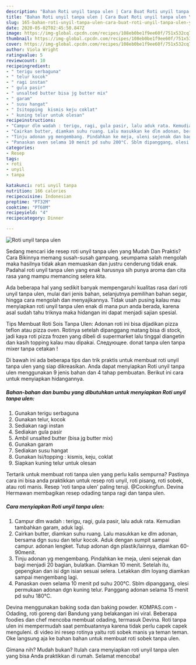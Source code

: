 ```yaml
---
description: "Bahan Roti unyil tanpa ulen | Cara Buat Roti unyil tanpa ulen Yang Enak Dan Lezat"
title: "Bahan Roti unyil tanpa ulen | Cara Buat Roti unyil tanpa ulen Yang Enak Dan Lezat"
slug: 165-bahan-roti-unyil-tanpa-ulen-cara-buat-roti-unyil-tanpa-ulen-yang-enak-dan-lezat
date: 2020-05-02T02:45:50.847Z
image: https://img-global.cpcdn.com/recipes/108eb0be1f9ee60f/751x532cq70/roti-unyil-tanpa-ulen-foto-resep-utama.jpg
thumbnail: https://img-global.cpcdn.com/recipes/108eb0be1f9ee60f/751x532cq70/roti-unyil-tanpa-ulen-foto-resep-utama.jpg
cover: https://img-global.cpcdn.com/recipes/108eb0be1f9ee60f/751x532cq70/roti-unyil-tanpa-ulen-foto-resep-utama.jpg
author: Viola Wright
ratingvalue: 5
reviewcount: 10
recipeingredient:
- " terigu serbaguna"
- " telur kocok"
- " ragi instan"
- " gula pasir"
- " unsalted butter bisa jg butter mix"
- " garam"
- " susu hangat"
- " Isitopping  kismis keju coklat"
- " kuning telur untuk olesan"
recipeinstructions:
- "Campur dlm wadah : terigu, ragi, gula pasir, lalu aduk rata. Kemudian tambahkan garam, aduk lagi."
- "Cairkan butter, diamkan suhu ruang. Lalu masukkan ke dlm adonan, bersama dgn susu dan telur kocok. Aduk dengan sumpit sampai campur. adonan lengket. Tutup adonan dgn plastik/lainnya, diamkan 60-90menit."
- "Tinju adonan yg mengembang. Pindahkan ke meja, uleni sejenak dan bagi menjadi 20 bagian, bulatkan. Diamkan 10 menit. Setelah itu, gepengkan dan isi dgn isian sesuai selera. Letakkan dlm loyang diamkan sampai mengembang lagi."
- "Panaskan oven selama 10 menit pd suhu 200°C. Sblm dipanggang, olesi permukaan adonan dgn kuning telur. Panggang adonan selama 15 menit pd suhu 180°C."
categories:
- Resep
tags:
- roti
- unyil
- tanpa

katakunci: roti unyil tanpa 
nutrition: 166 calories
recipecuisine: Indonesian
preptime: "PT32M"
cooktime: "PT60M"
recipeyield: "4"
recipecategory: Dinner

---
```



![Roti unyil tanpa ulen](https://img-global.cpcdn.com/recipes/108eb0be1f9ee60f/751x532cq70/roti-unyil-tanpa-ulen-foto-resep-utama.jpg)

Sedang mencari ide resep roti unyil tanpa ulen yang Mudah Dan Praktis? Cara Bikinnya memang susah-susah gampang. seumpama salah mengolah maka hasilnya tidak akan memuaskan dan justru cenderung tidak enak. Padahal roti unyil tanpa ulen yang enak harusnya sih punya aroma dan cita rasa yang mampu memancing selera kita.

Ada beberapa hal yang sedikit banyak mempengaruhi kualitas rasa dari roti unyil tanpa ulen, mulai dari jenis bahan, selanjutnya pemilihan bahan segar, hingga cara mengolah dan menyajikannya. Tidak usah pusing kalau mau menyiapkan roti unyil tanpa ulen enak di mana pun anda berada, karena asal sudah tahu triknya maka hidangan ini dapat menjadi sajian spesial.

Tips Membuat Roti Sois Tanpa Ulen: Adonan roti ini bisa dijadikan pizza teflon atau pizza oven. Rotinya setelah dipanggang matang bisa di stock, jadi kaya roti pizza frozen yang dibeli di supermarket lalu tinggal diangetin dan kasih topping kalau mau dipakai. Следующее. donat tanpa ulen tanpa mixer tanpa cetakan !


Di bawah ini ada beberapa tips dan trik praktis untuk membuat roti unyil tanpa ulen yang siap dikreasikan. Anda dapat menyiapkan Roti unyil tanpa ulen menggunakan 9 jenis bahan dan 4 tahap pembuatan. Berikut ini cara untuk menyiapkan hidangannya.

<!--inarticleads1-->

##### Bahan-bahan dan bumbu yang dibutuhkan untuk menyiapkan Roti unyil tanpa ulen:

1. Gunakan  terigu serbaguna
1. Gunakan  telur, kocok
1. Sediakan  ragi instan
1. Sediakan  gula pasir
1. Ambil  unsalted butter (bisa jg butter mix)
1. Gunakan  garam
1. Sediakan  susu hangat
1. Gunakan  Isi/topping : kismis, keju, coklat
1. Siapkan  kuning telur untuk olesan


Tertarik untuk membuat roti tanpa ulen yang perlu kalis sempurna? Pastinya cara ini bisa anda praktikkan untuk resep roti unyil, roti pisang, roti sobek, atau roti manis. Resep &#39;roti tanpa ulen&#39; paling teruji. @Cookingfun. Devina Hermawan membagikan resep odading tanpa ragi dan tanpa ulen. 

<!--inarticleads2-->

##### Cara menyiapkan Roti unyil tanpa ulen:

1. Campur dlm wadah : terigu, ragi, gula pasir, lalu aduk rata. Kemudian tambahkan garam, aduk lagi.
1. Cairkan butter, diamkan suhu ruang. Lalu masukkan ke dlm adonan, bersama dgn susu dan telur kocok. Aduk dengan sumpit sampai campur. adonan lengket. Tutup adonan dgn plastik/lainnya, diamkan 60-90menit.
1. Tinju adonan yg mengembang. Pindahkan ke meja, uleni sejenak dan bagi menjadi 20 bagian, bulatkan. Diamkan 10 menit. Setelah itu, gepengkan dan isi dgn isian sesuai selera. Letakkan dlm loyang diamkan sampai mengembang lagi.
1. Panaskan oven selama 10 menit pd suhu 200°C. Sblm dipanggang, olesi permukaan adonan dgn kuning telur. Panggang adonan selama 15 menit pd suhu 180°C.


Devina menggunakan baking soda dan baking powder. KOMPAS.com - Odading, roti goreng dari Bandung yang belakangan ini viral. Beberapa foodies dan chef mencoba membuat odading, termasuk Devina. Roti tanpa ulen ini mempermudah saat pembuatannya karena tidak perlu capek capek menguleni. di video ini resep rotinya yaitu roti sobek manis ya teman teman. Oke langsung aja ke bahan bahan untuk membuat roti sobek tanpa ulen. 

Gimana nih? Mudah bukan? Itulah cara menyiapkan roti unyil tanpa ulen yang bisa Anda praktikkan di rumah. Selamat mencoba!
